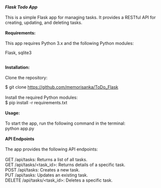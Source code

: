***Flask Todo App***<br>
<br>
This is a simple Flask app for managing tasks. It provides a RESTful API for creating, updating, and deleting tasks.
<br><br>
**Requirements:**<br>
<br>
This app requires Python 3.x and the following Python modules:<br>

Flask,
sqlite3
<br>
<br>

**Installation:**<br>
<br>
Clone the repository:<br>

$ git clone https://github.com/memorisanka/ToDo_Flask <br>
<br>
Install the required Python modules:<br>
$ pip install -r requirements.txt
<br><br>
**Usage:**<br>
<br>
To start the app, run the following command in the terminal:<br>
python app.py
<br>
<br>
**API Endpoints**<br>
<br>
The app provides the following API endpoints:<br>
<br>
GET /api/tasks: Returns a list of all tasks.<br>
GET /api/tasks/<task_id>: Returns details of a specific task.<br>
POST /api/tasks: Creates a new task.<br>
PUT /api/tasks: Updates an existing task.<br>
DELETE /api/tasks/<task_id>: Deletes a specific task.